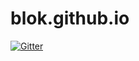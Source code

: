 # blok.github.io

[![Gitter](https://badges.gitter.im/mchart123/blogChart.svg)](https://gitter.im/mchart123/blogChart?utm_source=badge&utm_medium=badge&utm_campaign=pr-badge&utm_content=badge)